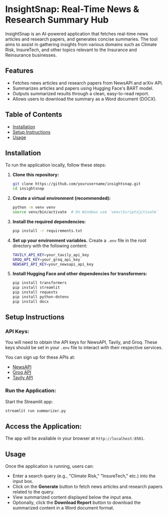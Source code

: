 
# InsightSnap: Real-Time News & Research Summary Hub

InsightSnap is an AI-powered application that fetches real-time news articles and research papers, and generates concise summaries. The tool aims to assist in gathering insights from various domains such as Climate Risk, InsureTech, and other topics relevant to the Insurance and Reinsurance businesses.

## Features
- Fetches news articles and research papers from NewsAPI and arXiv API.
- Summarizes articles and papers using Hugging Face's BART model.
- Outputs summarized results through a clean, easy-to-read report.
- Allows users to download the summary as a Word document (DOCX).

## Table of Contents
- [Installation](#installation)
- [Setup Instructions](#setup-instructions)
- [Usage](#usage)

## Installation
To run the application locally, follow these steps:

1. **Clone this repository:**

   ```bash
   git clone https://github.com/yourusername/insightsnap.git
   cd insightsnap
   ```

2. **Create a virtual environment (recommended):**

   ```bash
   python -m venv venv
   source venv/bin/activate  # On Windows use `venv\Scriptsctivate`
   ```

3. **Install the required dependencies:**

   ```bash
   pip install -r requirements.txt
   ```

4. **Set up your environment variables.** Create a `.env` file in the root directory with the following content:

   ```bash
   TAVILY_API_KEY=your_tavily_api_key
   GROQ_API_KEY=your_groq_api_key
   NEWSAPI_API_KEY=your_newsapi_api_key
   ```

5. **Install Hugging Face and other dependencies for transformers:**

   ```bash
   pip install transformers
   pip install streamlit
   pip install requests
   pip install python-dotenv
   pip install docx
   ```

## Setup Instructions

### API Keys:

You will need to obtain the API keys for NewsAPI, Tavily, and Groq. These keys should be set in your `.env` file to interact with their respective services.

You can sign up for these APIs at:
- [NewsAPI](https://newsapi.org/)
- [Groq API](https://groq.co/)
- [Tavily API](https://tavily.com/)

### Run the Application:

Start the Streamlit app:

```bash
streamlit run summarizer.py
```

## Access the Application:
The app will be available in your browser at `http://localhost:8501`.

## Usage
Once the application is running, users can:

- Enter a search query (e.g., "Climate Risk," "InsureTech," etc.) into the input box.
- Click on the **Generate** button to fetch news articles and research papers related to the query.
- View summarized content displayed below the input area.
- Optionally, click the **Download Report** button to download the summarized content in a Word document format.
